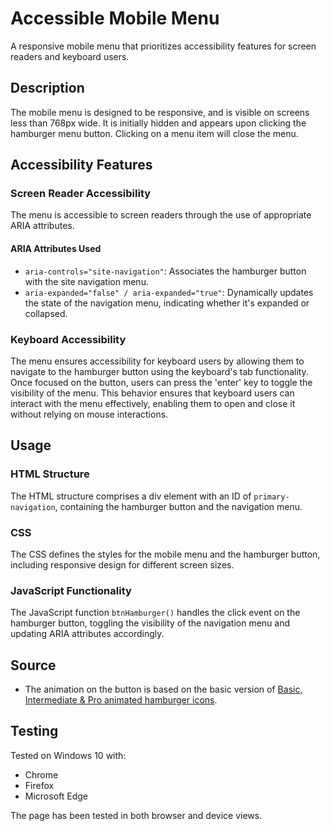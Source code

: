 # Accessible Mobile Menu

A responsive mobile menu that prioritizes accessibility features for screen readers and keyboard users.

## Description

The mobile menu is designed to be responsive, and is visible on screens less than 768px wide. It is initially hidden and appears upon clicking the hamburger menu button. Clicking on a menu item will close the menu.

## Accessibility Features

### Screen Reader Accessibility

The menu is accessible to screen readers through the use of appropriate ARIA attributes.

#### ARIA Attributes Used

- `aria-controls="site-navigation"`: Associates the hamburger button with the site navigation menu.
- `aria-expanded="false" / aria-expanded="true"`: Dynamically updates the state of the navigation menu, indicating whether it's expanded or collapsed.

### Keyboard Accessibility

The menu ensures accessibility for keyboard users by allowing them to navigate to the hamburger button using the keyboard's tab functionality. Once focused on the button, users can press the 'enter' key to toggle the visibility of the menu. This behavior ensures that keyboard users can interact with the menu effectively, enabling them to open and close it without relying on mouse interactions.

## Usage

### HTML Structure

The HTML structure comprises a div element with an ID of `primary-navigation`, containing the hamburger button and the navigation menu.

### CSS

The CSS defines the styles for the mobile menu and the hamburger button, including responsive design for different screen sizes.

### JavaScript Functionality

The JavaScript function `btnHamburger()` handles the click event on the hamburger button, toggling the visibility of the navigation menu and updating ARIA attributes accordingly.

## Source

- The animation on the button is based on the basic version of [Basic, Intermediate & Pro animated hamburger icons](https://youtu.be/R00QiudbD4Y?si=VDTxfeCotRcLGnGx).

## Testing

Tested on Windows 10 with:

- Chrome
- Firefox
- Microsoft Edge

The page has been tested in both browser and device views.
